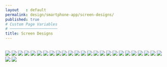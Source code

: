 ```yaml
---
layout   : default
permalink: design/smartphone-app/screen-designs/
published: true
# Custom Page Variables
# ─────────────────────
title: Screen Designs
---
```

<br>
<img class="img-small border" src="../../../img/prototype – 1.png">
<img class="img-small border" src="../../../img/prototype – 2.png">
<img class="img-small border" src="../../../img/prototype – 4.png">
<img class="img-small border" src="../../../img/prototype – 3.png">
<img class="img-small border" src="../../../img/prototype – 5.png">
<img class="img-small border" src="../../../img/prototype – 18.png">
<img class="img-small border" src="../../../img/prototype – 17.png">
<img class="img-small border" src="../../../img/prototype – 19.png">
<img class="img-small border" src="../../../img/prototype – 7.png">
<img class="img-small border" src="../../../img/prototype – 25.png">
<img class="img-small border" src="../../../img/prototype – 20.png">
<img class="img-small border" src="../../../img/prototype – 24.png">
<img class="img-small border" src="../../../img/prototype – 21.png">
<img class="img-small border" src="../../../img/prototype – 26.png">
<img class="img-small border" src="../../../img/prototype – 13.png">
<img class="img-small border" src="../../../img/prototype – 14.png">
<img class="img-small border" src="../../../img/prototype – 15.png">
<img class="img-small border" src="../../../img/prototype – 16.png">
<img class="img-small border" src="../../../img/prototype – 6.png">
<img class="img-small border" src="../../../img/prototype – 22.png">
<img class="img-small border" src="../../../img/prototype – 10.png">
<img class="img-small border" src="../../../img/prototype – 8.png">
<img class="img-small border" src="../../../img/prototype – 9.png">
<img class="img-small border" src="../../../img/prototype – 11.png">
<img class="img-small border" src="../../../img/iPhone 6-7-8 – 24.png">
<img class="img-small border" src="../../../img/prototype – 12.png">
<img class="img-small border" src="../../../img/prototype – 23.png">